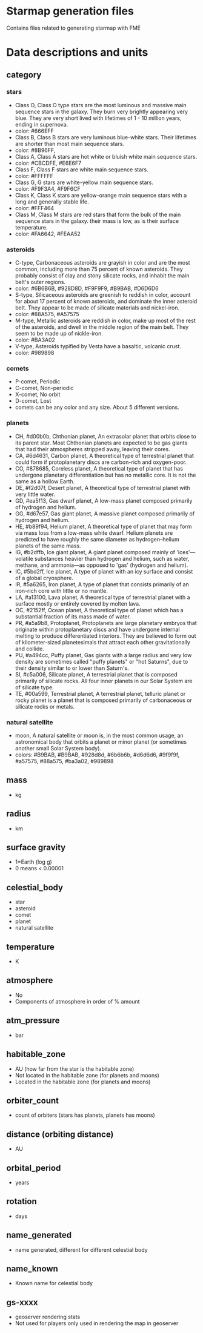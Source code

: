 ﻿# Starmap generation files
Contains files related to generating starmap with FME

# Data descriptions and units

## category

### stars
* Class O, Class O type stars are the most luminous and massive main sequence stars in the galaxy. They burn very brightly appearing very blue. They are very short lived with lifetimes of 1 - 10 million years, ending in supernova. 
* color: #666EFF
* Class B, Class B stars are very luminous blue-white stars. Their lifetimes are shorter than most main sequence stars. 
* color: #8B96FF, 
* Class A, Class A stars are hot white or bluish white main sequence stars.  
* color: #CBCDFE, #E6E6F7
* Class F, Class F stars are white main sequence stars.
* color: #FFFFFF  
* Class G, G stars are white-yellow main sequence stars.
* color: #F9F3A4, #F9F6CF
* Class K, Class K stars are yellow-orange main sequence stars with a long and generally stable life.
* color: #FFF464 
* Class M, Class M stars are red stars that form the bulk of the main sequence stars in the galaxy. their mass is low, as is their surface temperature.
* color: #FA6642, #FEAA52

### asteroids	
* C-type, Carbonaceous asteroids are grayish in color and are the most common, including more than 75 percent of known asteroids. They probably consist of clay and stony silicate rocks, and inhabit the main belt's outer regions.
* color: #6B6B6B, #928D8D, #F9F9F9, #B9BAB, #D6D6D6
* S-type, Silicaceous asteroids are greenish to reddish in color, account for about 17 percent of known asteroids, and dominate the inner asteroid belt. They appear to be made of silicate materials and nickel-iron.
* color: #88A575, #A57575
* M-type, Metallic asteroids are reddish in color, make up most of the rest of the asteroids, and dwell in the middle region of the main belt. They seem to be made up of nickle-iron.
* color: #BA3A02
* V-type, Asteroids typified by Vesta have a basaltic, volcanic crust.
* color: #989898

### comets	
* P-comet, Periodic
* C-comet, Non-periodic
* X-comet, No orbit
* D-comet, Lost
* comets can be any color and any size. About 5 different versions.

### planets	
* CH, #d00b0b, Chthonian planet, An extrasolar planet that orbits close to its parent star. Most Chthonian planets are expected to be gas giants that had their atmospheres stripped away, leaving their cores.
* CA, #6d4631, Carbon planet, A theoretical type of terrestrial planet that could form if protoplanetary discs are carbon-rich and oxygen-poor. 
* CO, #878685, Coreless planet, A theoretical type of planet that has undergone planetary differentiation but has no metallic core. It is not the same as a hollow Earth.
* DE, #f2d07f, Desert planet, A theoretical type of terrestrial planet with very little water.
* GD, #ea5f13, Gas dwarf planet, A low-mass planet composed primarily of hydrogen and helium.
* GG, #d67e57, Gas giant planet, A massive planet composed primarily of hydrogen and helium.
* HE, #b89f94, Helium planet, A theoretical type of planet that may form via mass loss from a low-mass white dwarf. Helium planets are predicted to have roughly the same diameter as hydrogen–helium planets of the same mass.
* IG, #b2dffb, Ice giant planet, A giant planet composed mainly of 'ices'—volatile substances heavier than hydrogen and helium, such as water, methane, and ammonia—as opposed to 'gas' (hydrogen and helium).
* IC, #5bd2ff, Ice planet, A type of planet with an icy surface and consist of a global cryosphere.
* IR, #5a6265, Iron planet, A type of planet that consists primarily of an iron-rich core with little or no mantle.
* LA, #a13100, Lava planet, A theoretical type of terrestrial planet with a surface mostly or entirely covered by molten lava.
* OC, #2152ff, Ocean planet, A theoretical type of planet which has a substantial fraction of its mass made of water.
* PR, #a5a9b8, Protoplanet, Protoplanets are large planetary embryos that originate within protoplanetary discs and have undergone internal melting to produce differentiated interiors. They are believed to form out of kilometer-sized planetesimals that attract each other gravitationally and collide.
* PU, #a494cc, Puffy planet, Gas giants with a large radius and very low density are sometimes called "puffy planets" or "hot Saturns", due to their density similar to or lower than Saturn's.
* SI, #c5a006, Silicate planet, A terrestrial planet that is composed primarily of silicate rocks. All four inner planets in our Solar System are of silicate type.
* TE, #00a599, Terrestrial planet, A terrestrial planet, telluric planet or rocky planet is a planet that is composed primarily of carbonaceous or silicate rocks or metals. 

### natural satellite
* moon, A natural satellite or moon is, in the most common usage, an astronomical body that orbits a planet or minor planet (or sometimes another small Solar System body). 
* colors: #B9BAB, #B9BAB, #928d8d, #6b6b6b, #d6d6d6, #9f9f9f, #a57575, #88a575, #ba3a02, #989898

## mass
* kg

## radius
* km

## surface gravity
* 1=Earth (log g)
* 0 means < 0.00001

## celestial_body
* star
* asteroid
* comet
* planet
* natural satellite

## temperature
* K

## atmosphere	
* No
* Components of atmosphere in order of % amount

## atm_pressure
* bar

## habitable_zone
* AU (how far from the star is the habitable zone)
* Not located in the habitable zone (for planets and moons)
* Located in the habitable zone (for planets and moons)

## orbiter_count
* count of orbiters (stars has planets, planets has moons)

## distance (orbiting distance)
* AU

## orbital_period
* years

## rotation
* days

## name_generated
* name generated, different for different celestial body

## name_known	
* Known name for celestial body

## gs-xxxx
* geoserver rendering stats
* Not used for players only used in rendering the map in geoserver

